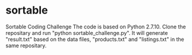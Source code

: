 # sortable
Sortable Coding Challenge
The code is based on Python 2.7.10.
Clone the repositary and run "python sortable_challenge.py". It will generate "result.txt" based on the data files, "products.txt" and "listings.txt" in the same repositary.
